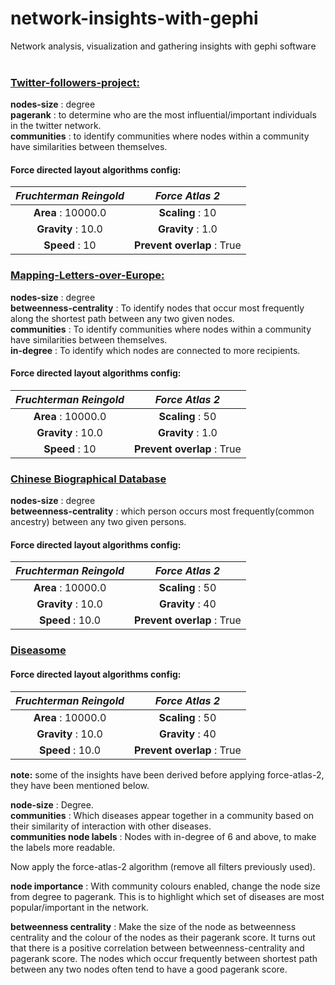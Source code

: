 # network-insights-with-gephi <br>
 Network analysis, visualization and gathering insights with gephi software <br><br>

### <ins>Twitter-followers-project:</ins> <br>
**nodes-size** : degree <br>
**pagerank** : to determine who are the most influential/important individuals in the twitter network. <br>
**communities** : to identify communities where nodes within a community have similarities between themselves. <br>

#### Force directed layout algorithms config:
|***Fruchterman Reingold***|***Force Atlas 2***|
|:------------:|:------------:|
|**Area** : 10000.0|**Scaling** : 10|
|**Gravity** : 10.0| **Gravity** : 1.0|
|**Speed** : 10|**Prevent overlap** : True|


### <ins>Mapping-Letters-over-Europe:</ins> <br>
**nodes-size** : degree <br>
**betweenness-centrality** : To identify nodes that occur most frequently along the shortest path between any two given nodes. <br>
**communities** : To identify communities where nodes within a community have similarities between themselves. <br>
**in-degree** : To identify which nodes are connected to more recipients. <br>

#### Force directed layout algorithms config:
|***Fruchterman Reingold***|***Force Atlas 2***|
|:------------:|:------------:|
|**Area** : 10000.0|**Scaling** : 50|
|**Gravity** : 10.0| **Gravity** : 1.0|
|**Speed** : 10|**Prevent overlap** : True|

### <ins>Chinese Biographical Database</ins> <br>
**nodes-size** : degree <br>
**betweenness-centrality** : which person occurs most frequently(common ancestry) between any two given persons. <br>

#### Force directed layout algorithms config:
|***Fruchterman Reingold***|***Force Atlas 2***|
|:------------:|:------------:|
|**Area** : 10000.0|**Scaling** : 50|
|**Gravity** : 10.0| **Gravity** : 40|
|**Speed** : 10.0|**Prevent overlap** : True|


### <ins>Diseasome</ins> <br>

#### Force directed layout algorithms config:
|***Fruchterman Reingold***|***Force Atlas 2***|
|:------------:|:------------:|
|**Area** : 10000.0|**Scaling** : 50|
|**Gravity** : 10.0| **Gravity** : 40|
|**Speed** : 10.0|**Prevent overlap** : True|

**note:** some of the insights have been derived before applying force-atlas-2, they have been mentioned below.<br>

**node-size** : Degree.<br>
**communities** : Which diseases appear together in a community based on their similarity of interaction with other diseases. <br>
**communities node labels** : Nodes with in-degree of 6 and above, to make the labels more readable. <br>

Now apply the force-atlas-2 algorithm (remove all filters previously used).<br>

**node importance** : With community colours enabled, change the node size from degree to pagerank. This is to highlight which set of diseases are most popular/important in the network.<br>

**betweenness centrality** : Make the size of the node as betweenness centrality and the colour of the nodes as their pagerank score. It turns out that there
is a positive correlation between betweenness-centrality and pagerank score. The nodes which occur frequently between shortest path between any two nodes often tend to have a good pagerank score. 


